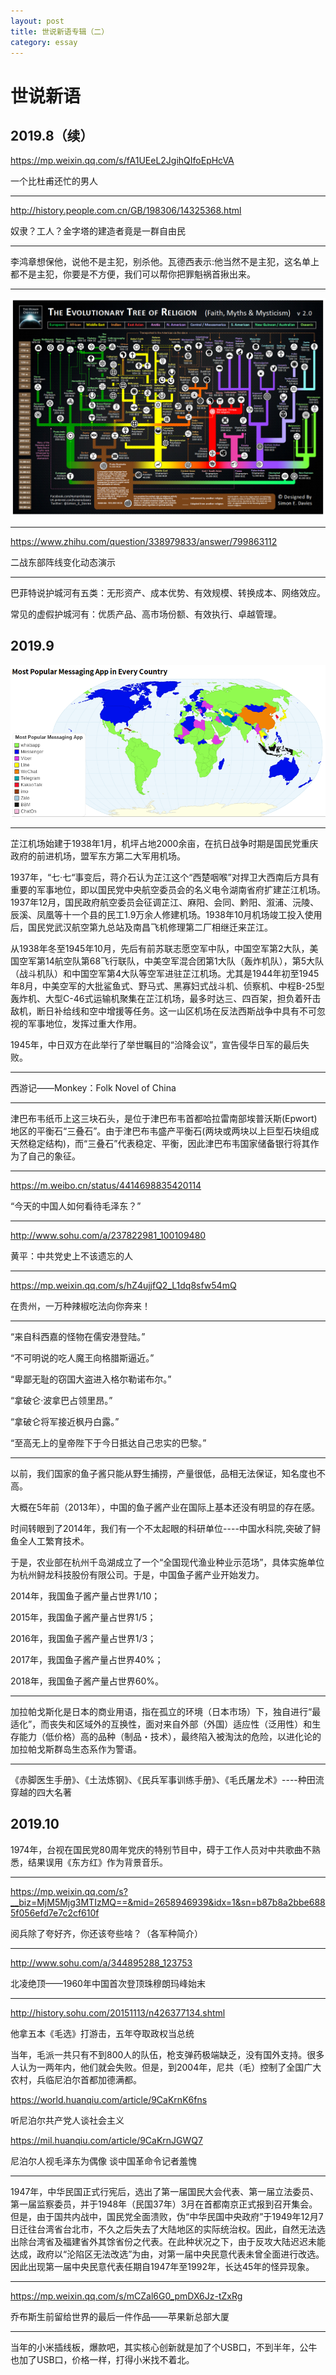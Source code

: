 ```yaml
---
layout: post
title: 世说新语专辑（二）
category: essay 
---
```


# 世说新语

## 2019.8（续）

https://mp.weixin.qq.com/s/fA1UEeL2JgihQIfoEpHcVA

一个比杜甫还忙的男人

----

http://history.people.com.cn/GB/198306/14325368.html

奴隶？工人？金字塔的建造者竟是一群自由民

----

李鸿章想保他，说他不是主犯，别杀他。瓦德西表示:他当然不是主犯，这名单上都不是主犯，你要是不方便，我们可以帮你把罪魁祸首揪出来。

----

![](/images/img3/THE-EVOLUTIONARY-TREE-OF-RELIGION-MAP.jpg)

----

https://www.zhihu.com/question/338979833/answer/799863112

二战东部阵线变化动态演示

----

巴菲特说护城河有五类：无形资产、成本优势、有效规模、转换成本、网络效应。

常见的虚假护城河有：优质产品、高市场份额、有效执行、卓越管理。

## 2019.9

![](/images/img3/Most_Popular_Messaging_App.png)

----

芷江机场始建于1938年1月，机坪占地2000余亩，在抗日战争时期是国民党重庆政府的前进机场，盟军东方第二大军用机场。

1937年，“七·七“事变后，蒋介石认为芷江这个“西楚咽喉”对捍卫大西南后方具有重要的军事地位，即以国民党中央航空委员会的名义电令湖南省府扩建芷江机场。1937年12月，国民政府航空委员会征调芷江、麻阳、会同、黔阳、溆浦、沅陵、辰溪、凤凰等十一个县的民工1.9万余人修建机场。1938年10月机场竣工投入使用后，国民党武汉航空第九总站及南昌飞机修理第二厂相继迁来芷江。

从1938年冬至1945年10月，先后有前苏联志愿空军中队，中国空军第2大队，美国空军第14航空队第68飞行联队，中美空军混合团第1大队（轰炸机队），第5大队（战斗机队）和中国空军第4大队等空军进驻芷江机场。尤其是1944年初至1945年8月，中美空军的大批鲨鱼式、野马式、黑寡妇式战斗机、侦察机、中程B-25型轰炸机、大型C-46式运输机聚集在芷江机场，最多时达三、四百架，担负着歼击敌机，断日补给线和空中增援等任务。这一山区机场在反法西斯战争中具有不可忽视的军事地位，发挥过重大作用。

1945年，中日双方在此举行了举世瞩目的“洽降会议”，宣告侵华日军的最后失败。

----

西游记——Monkey：Folk Novel of China

----

津巴布韦纸币上这三块石头，是位于津巴布韦首都哈拉雷南部埃普沃斯(Epwort)地区的平衡石“三叠石”。由于津巴布韦盛产平衡石(两块或两块以上巨型石块组成天然稳定结构)，而“三叠石”代表稳定、平衡，因此津巴布韦国家储备银行将其作为了自己的象征。

----

https://m.weibo.cn/status/4414698835420114

“今天的中国人如何看待毛泽东？”

----

http://www.sohu.com/a/237822981_100109480

黄平：中共党史上不该遗忘的人

----

https://mp.weixin.qq.com/s/hZ4ujjfQ2_L1dq8sfw54mQ

在贵州，一万种辣椒吃法向你奔来！

----

“来自科西嘉的怪物在儒安港登陆。”

“不可明说的吃人魔王向格腊斯逼近。”

“卑鄙无耻的窃国大盗进入格尔勒诺布尔。”

“拿破仑·波拿巴占领里昂。”

“拿破仑将军接近枫丹白露。”

“至高无上的皇帝陛下于今日抵达自己忠实的巴黎。”

----

以前，我们国家的鱼子酱只能从野生捕捞，产量很低，品相无法保证，知名度也不高。

大概在5年前（2013年），中国的鱼子酱产业在国际上基本还没有明显的存在感。

时间转眼到了2014年，我们有一个不太起眼的科研单位----中国水科院,突破了鲟鱼全人工繁育技术。

于是，农业部在杭州千岛湖成立了一个“全国现代渔业种业示范场”，具体实施单位为杭州鲟龙科技股份有限公司。于是，中国鱼子酱产业开始发力。

2014年，我国鱼子酱产量占世界1/10；

2015年，我国鱼子酱产量占世界1/5；

2016年，我国鱼子酱产量占世界1/3；

2017年，我国鱼子酱产量占世界40%；

2018年，我国鱼子酱产量占世界60%。

----

加拉帕戈斯化是日本的商业用语，指在孤立的环境（日本市场）下，独自进行“最适化”，而丧失和区域外的互换性，面对来自外部（外国）适应性（泛用性）和生存能力（低价格）高的品种（制品・技术），最终陷入被淘汰的危险，以进化论的加拉帕戈斯群岛生态系作为警语。

----

《赤脚医生手册》、《土法炼钢》、《民兵军事训练手册》、《毛氏屠龙术》----种田流穿越的四大名著

## 2019.10

1974年，台视在国民党80周年党庆的特别节目中，碍于工作人员对中共歌曲不熟悉，结果误用《东方红》作为背景音乐。

----

https://mp.weixin.qq.com/s?__biz=MjM5Mjg3MTIzMQ==&mid=2658946939&idx=1&sn=b87b8a2bbe6885f056efd7e7c2cf610f

阅兵除了夸好齐，你还该夸些啥？（各军种简介）

----

http://www.sohu.com/a/344895288_123753

北凌绝顶——1960年中国首次登顶珠穆朗玛峰始末

----

http://history.sohu.com/20151113/n426377134.shtml

他拿五本《毛选》打游击，五年夺取政权当总统

当年，毛派一共只有不到800人的队伍，枪支弹药极端缺乏，没有国外支持。很多人认为一两年内，他们就会失败。但是，到2004年，尼共（毛）控制了全国广大农村，兵临尼泊尔首都加德满都。

https://world.huanqiu.com/article/9CaKrnK6fns

听尼泊尔共产党人谈社会主义

https://mil.huanqiu.com/article/9CaKrnJGWQ7

尼泊尔人视毛泽东为偶像 谈中国革命令记者羞愧

----

1947年，中华民国正式行宪后，选出了第一届国民大会代表、第一届立法委员、第一届监察委员，并于1948年（民国37年）3月在首都南京正式报到召开集会。但是，由于国共内战中，国民党全面溃败，伪“中华民国中央政府”于1949年12月7日迁往台湾省台北市，不久之后失去了大陆地区的实际统治权。因此，自然无法选出除台湾省及福建省外其馀省份之代表。在此种状况之下，由于反攻大陆迟迟未能达成，政府以“沦陷区无法改选”为由，对第一届中央民意代表未曾全面进行改选。因此出现第一届中央民意代表任期自1947年至1992年，长达45年的怪异现象。

----

https://mp.weixin.qq.com/s/mCZal6G0_pmDX6Jz-tZxRg

乔布斯生前留给世界的最后一件作品——苹果新总部大厦

----

当年的小米插线板，爆款吧，其实核心创新就是加了个USB口，不到半年，公牛也加了USB口，价格一样，打得小米找不着北。
